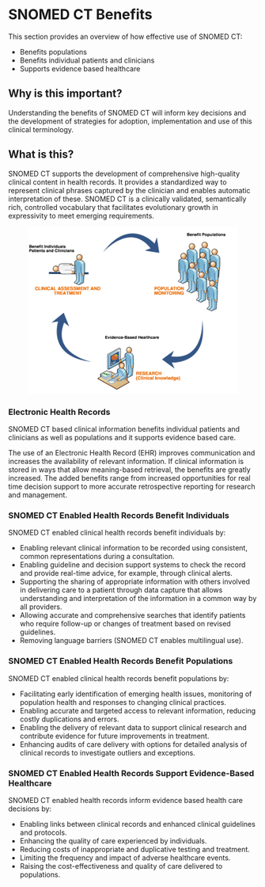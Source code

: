 # SNOMED CT Benefits

This section provides an overview of how effective use of SNOMED CT:

* Benefits populations
* Benefits individual patients and clinicians
* Supports evidence based healthcare

## Why is this important?

Understanding the benefits of SNOMED CT will inform key decisions and the development of strategies for adoption, implementation and use of this clinical terminology.

## What is this?

SNOMED CT supports the development of comprehensive high-quality clinical content in health records. It provides a standardized way to represent clinical phrases captured by the clinician and enables automatic interpretation of these. SNOMED CT is a clinically validated, semantically rich, controlled vocabulary that facilitates evolutionary growth in expressivity to meet emerging requirements.

<figure><img src="../images/29952939.png" alt=""><figcaption></figcaption></figure>

### Electronic Health Records

SNOMED CT based clinical information benefits individual patients and clinicians as well as populations and it supports evidence based care.

The use of an Electronic Health Record (EHR) improves communication and increases the availability of relevant information. If clinical information is stored in ways that allow meaning-based retrieval, the benefits are greatly increased. The added benefits range from increased opportunities for real time decision support to more accurate retrospective reporting for research and management.

### SNOMED CT Enabled Health Records Benefit Individuals

SNOMED CT enabled clinical health records benefit individuals by:

* Enabling relevant clinical information to be recorded using consistent, common representations during a consultation.
* Enabling guideline and decision support systems to check the record and provide real-time advice, for example, through clinical alerts.
* Supporting the sharing of appropriate information with others involved in delivering care to a patient through data capture that allows understanding and interpretation of the information in a common way by all providers.
* Allowing accurate and comprehensive searches that identify patients who require follow-up or changes of treatment based on revised guidelines.
* Removing language barriers (SNOMED CT enables multilingual use).

### SNOMED CT Enabled Health Records Benefit Populations

SNOMED CT enabled clinical health records benefit populations by:

* Facilitating early identification of emerging health issues, monitoring of population health and responses to changing clinical practices.
* Enabling accurate and targeted access to relevant information, reducing costly duplications and errors.
* Enabling the delivery of relevant data to support clinical research and contribute evidence for future improvements in treatment.
* Enhancing audits of care delivery with options for detailed analysis of clinical records to investigate outliers and exceptions.

### SNOMED CT Enabled Health Records Support Evidence-Based Healthcare

SNOMED CT enabled health records inform evidence based health care decisions by:

* Enabling links between clinical records and enhanced clinical guidelines and protocols.
* Enhancing the quality of care experienced by individuals.
* Reducing costs of inappropriate and duplicative testing and treatment.
* Limiting the frequency and impact of adverse healthcare events.
* Raising the cost-effectiveness and quality of care delivered to populations.
